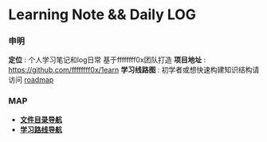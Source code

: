 # Learning Note && Daily LOG

### 申明

 **定位** : 个人学习笔记和log日常 基于ffffffff0x团队打造
 **项目地址** : https://github.com/ffffffff0x/1earn
 **学习线路图** : 初学者或想快速构建知识结构请访问 [roadmap](roadmap.md)

### MAP

* **[文件目录导航](./1earn\DirMap.md)**
* **[学习路线导航 ](./DirMap.md)**

